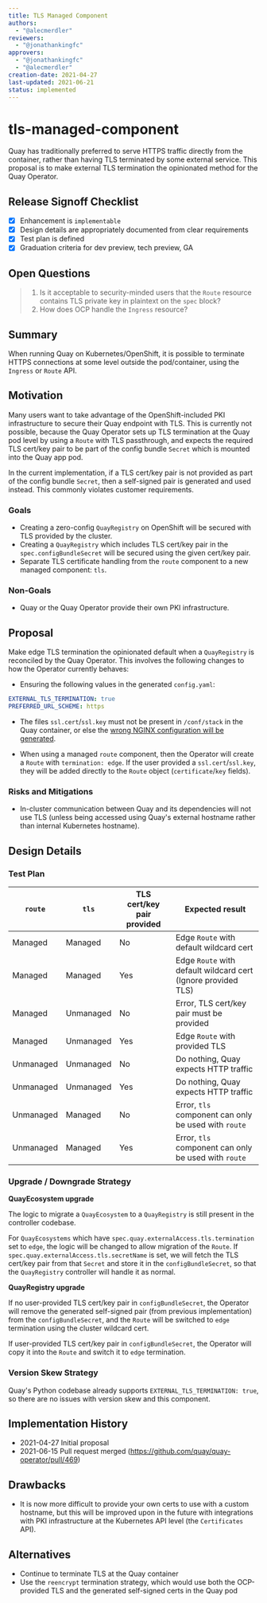 ```yaml
---
title: TLS Managed Component
authors:
  - "@alecmerdler"
reviewers:
  - "@jonathankingfc"
approvers:
  - "@jonathankingfc"
  - "@alecmerdler"
creation-date: 2021-04-27
last-updated: 2021-06-21
status: implemented
---
```


# tls-managed-component

Quay has traditionally preferred to serve HTTPS traffic directly from the 
container, rather than having TLS terminated by some external service.
This proposal is to make external TLS termination the opinionated method
for the Quay Operator.

## Release Signoff Checklist

- [x] Enhancement is `implementable`
- [x] Design details are appropriately documented from clear requirements
- [x] Test plan is defined
- [x] Graduation criteria for dev preview, tech preview, GA

## Open Questions 

> 1. Is it acceptable to security-minded users that the `Route` resource 
contains TLS private key in plaintext on the `spec` block?
> 2. How does OCP handle the `Ingress` resource?

## Summary

When running Quay on Kubernetes/OpenShift, it is possible to terminate HTTPS
connections at some level outside the pod/container, using the `Ingress`
or `Route` API.

## Motivation

Many users want to take advantage of the OpenShift-included PKI infrastructure
to secure their Quay endpoint with TLS. This is currently not possible,
because the Quay Operator sets up TLS termination at the Quay pod level by using a `Route` with TLS passthrough, and expects 
the required TLS cert/key pair to be part of the config bundle `Secret` which
is mounted into the Quay app pod.

In the current implementation, if a TLS cert/key pair is not provided as 
part of the config bundle `Secret`, then a self-signed pair is generated
and used instead. This commonly violates customer requirements.

### Goals

* Creating a zero-config `QuayRegistry` on OpenShift will be secured with TLS provided by the cluster.
* Creating a `QuayRegistry` which includes TLS cert/key pair in the `spec.configBundleSecret` will be secured using the given cert/key pair.
* Separate TLS certificate handling from the `route` component to a new managed component: `tls`.

### Non-Goals

* Quay or the Quay Operator provide their own PKI infrastructure.

## Proposal

Make edge TLS termination the opinionated default when a `QuayRegistry` is 
reconciled by the Quay Operator. This involves the following changes to 
how the Operator currently behaves:

* Ensuring the following values in the generated `config.yaml`:

```yaml
EXTERNAL_TLS_TERMINATION: true
PREFERRED_URL_SCHEME: https
```

* The files `ssl.cert`/`ssl.key` must not be present in `/conf/stack` in the Quay
container, or else the [wrong NGINX configuration will be generated](https://github.com/quay/quay/blob/master/conf/init/nginx_conf_create.py#L72).

* When using a managed `route` component, then the Operator will create a `Route`
with `termination: edge`. If the user provided a `ssl.cert`/`ssl.key`, they will
be added directly to the `Route` object (`certificate`/`key` fields).

### Risks and Mitigations

* In-cluster communication between Quay and its dependencies will not use TLS
(unless being accessed using Quay's external hostname rather than internal Kubernetes hostname).

## Design Details

### Test Plan

| `route` | `tls` | TLS cert/key pair provided | Expected result |
|---|---|---|---|
| Managed | Managed | No | Edge `Route` with default wildcard cert |
| Managed | Managed | Yes | Edge `Route` with default wildcard cert (Ignore provided TLS) |
| Managed | Unmanaged | No | Error, TLS cert/key pair must be provided |
| Managed | Unmanaged | Yes | Edge `Route` with provided TLS |
| Unmanaged | Unmanaged | No | Do nothing, Quay expects HTTP traffic |
| Unmanaged | Unmanaged | Yes | Do nothing, Quay expects HTTP traffic |
| Unmanaged | Managed | No | Error, `tls` component can only be used with `route` |
| Unmanaged | Managed | Yes | Error, `tls` component can only be used with `route` |

### Upgrade / Downgrade Strategy

**QuayEcosystem upgrade**

The logic to migrate a `QuayEcosystem` to a `QuayRegistry` is still present
in the controller codebase. 

For `QuayEcosystems` which have `spec.quay.externalAccess.tls.termination`
set to `edge`, the logic will be changed to allow migration of the `Route`.
If `spec.quay.externalAccess.tls.secretName` is set, we will fetch the TLS 
cert/key pair from that `Secret` and store it in the `configBundleSecret`, 
so that the `QuayRegistry` controller will handle it as normal.

**QuayRegistry upgrade**

If no user-provided TLS cert/key pair in `configBundleSecret`, the Operator
will remove the generated self-signed pair (from previous implementation) 
from the `configBundleSecret`, and the `Route` will be switched to `edge`
termination using the cluster wildcard cert.

If user-provided TLS cert/key pair in `configBundleSecret`, the Operator
will copy it into the `Route` and switch it to `edge` termination.

### Version Skew Strategy

Quay's Python codebase already supports `EXTERNAL_TLS_TERMINATION: true`, 
so there are no issues with version skew and this component.

## Implementation History

* 2021-04-27 Initial proposal
* 2021-06-15 Pull request merged (https://github.com/quay/quay-operator/pull/469)

## Drawbacks

* It is now more difficult to provide your own certs to use with a custom 
hostname, but this will be improved upon in the future with integrations with
PKI infrastructure at the Kubernetes API level (the `Certificates` API).

## Alternatives

* Continue to terminate TLS at the Quay container
* Use the `reencrypt` termination strategy, which would use both the OCP-provided TLS and the generated self-signed certs in the Quay pod
